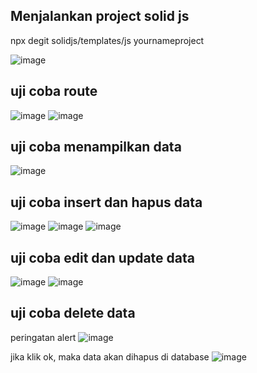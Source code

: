 ## Menjalankan project solid js
npx degit solidjs/templates/js yournameproject

![image](https://github.com/user-attachments/assets/a7e6309f-3836-4432-b259-53dd0714b29b)

## uji coba route 

![image](https://github.com/user-attachments/assets/0c84e306-d3f6-4229-bc85-88b4e79c46bf)
![image](https://github.com/user-attachments/assets/467e7c72-c8b5-40a7-bff1-2c9d69b74e03)

## uji coba menampilkan data

![image](https://github.com/user-attachments/assets/c5283008-1e4f-4a16-895e-5973cb30db5f)

## uji coba insert dan hapus data

![image](https://github.com/user-attachments/assets/7d880390-0a7d-44c4-8e65-9cde8efc9290)
![image](https://github.com/user-attachments/assets/42bfd68b-1f81-41c8-af11-e7acdb967110)
![image](https://github.com/user-attachments/assets/a6456f44-9297-4d8d-bc4d-da6c98b3e5e4)

## uji coba edit dan update data

![image](https://github.com/user-attachments/assets/b581b7de-5ca2-459e-a732-ad7b429fae99)
![image](https://github.com/user-attachments/assets/e8c302c9-3f7d-4738-94d3-41efd1309bd5)

## uji coba delete data

peringatan alert
![image](https://github.com/user-attachments/assets/a6b10274-69dc-4374-9057-95643f72a7aa)

jika klik ok, maka data akan dihapus di database
![image](https://github.com/user-attachments/assets/3c99c250-b3dc-40af-91db-66c8a5fea618)








